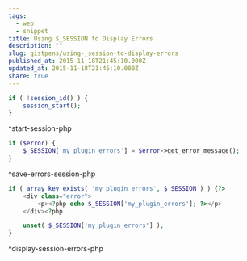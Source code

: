 ```yaml
---
tags:
  - web
  - snippet
title: Using $_SESSION to Display Errors
description: ""
slug: gistpens/using-_session-to-display-errors
published_at: 2015-11-18T21:45:10.000Z
updated_at: 2015-11-18T21:45:10.000Z
share: true
---
```


```php title="start-session.php"
if ( !session_id() ) {
    session_start();
}
```

^start-session-php

```php title="save-errors-session.php"
if ($error) {
    $_SESSION['my_plugin_errors'] = $error->get_error_message();
}
```

^save-errors-session-php

```php title="display-session-errors.php"
if ( array_key_exists( 'my_plugin_errors', $_SESSION ) ) {?>
    <div class="error">
        <p><?php echo $_SESSION['my_plugin_errors']; ?></p>
    </div><?php

    unset( $_SESSION['my_plugin_errors'] );
}
```

^display-session-errors-php
